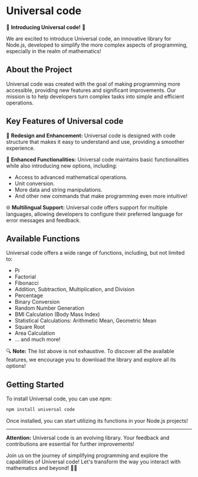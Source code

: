 # Universal code

🚀 **Introducing Universal code!** 🚀

We are excited to introduce Universal code, an innovative library for Node.js, developed to simplify the more complex aspects of programming, especially in the realm of mathematics!

## About the Project

Universal code was created with the goal of making programming more accessible, providing new features and significant improvements. Our mission is to help developers turn complex tasks into simple and efficient operations.

## Key Features of Universal code

🌟 **Redesign and Enhancement:** Universal code is designed with code structure that makes it easy to understand and use, providing a smoother experience.

🔢 **Enhanced Functionalities:** Universal code maintains basic functionalities while also introducing new options, including:
- Access to advanced mathematical operations.
- Unit conversion.
- More data and string manipulations.
- And other new commands that make programming even more intuitive!

🌐 **Multilingual Support:** Universal code offers support for multiple languages, allowing developers to configure their preferred language for error messages and feedback.

## Available Functions

Universal code offers a wide range of functions, including, but not limited to:
- Pi
- Factorial
- Fibonacci
- Addition, Subtraction, Multiplication, and Division
- Percentage
- Binary Conversion
- Random Number Generation
- BMI Calculation (Body Mass Index)
- Statistical Calculations: Arithmetic Mean, Geometric Mean
- Square Root
- Area Calculation
- ... and much more!

🔍 **Note:** The list above is not exhaustive. To discover all the available features, we encourage you to download the library and explore all its options!

## Getting Started

To install Universal code, you can use npm:

```bash
npm install universal code
```

Once installed, you can start utilizing its functions in your Node.js projects!

---

**Attention:** Universal code is an evolving library. Your feedback and contributions are essential for further improvements!

Join us on the journey of simplifying programming and explore the capabilities of Universal code! Let's transform the way you interact with mathematics and beyond! 🚀✨  